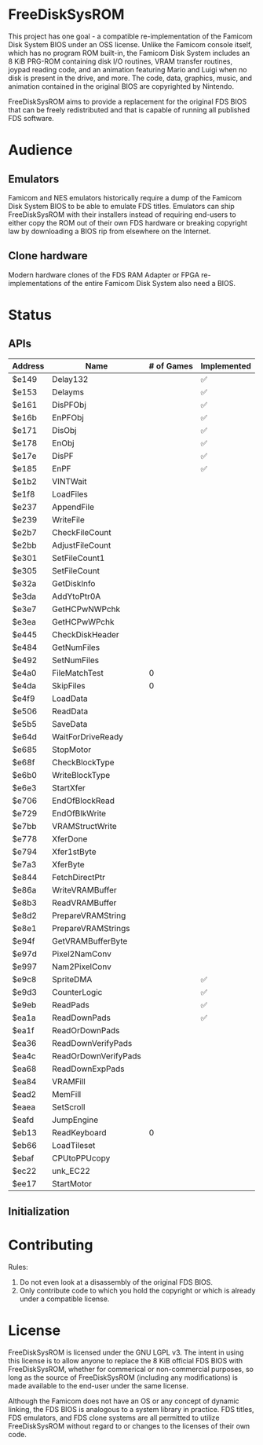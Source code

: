 # FreeDiskSysROM

This project has one goal - a compatible re-implementation of the Famicom Disk System BIOS under an OSS license. Unlike the Famicom console itself, which has no program ROM built-in, the Famicom Disk System includes an 8 KiB PRG-ROM containing disk I/O routines, VRAM transfer routines, joypad reading code, and an animation featuring Mario and Luigi when no disk is present in the drive, and more. The code, data, graphics, music, and animation contained in the original BIOS are copyrighted by Nintendo.

FreeDiskSysROM aims to provide a replacement for the original FDS BIOS that can be freely redistributed and that is capable of running all published FDS software.

# Audience

## Emulators

Famicom and NES emulators historically require a dump of the Famicom Disk System BIOS to be able to emulate FDS titles. Emulators can ship FreeDiskSysROM with their installers instead of requiring end-users to either copy the ROM out of their own FDS hardware or breaking copyright law by downloading a BIOS rip from elsewhere on the Internet.

## Clone hardware

Modern hardware clones of the FDS RAM Adapter or FPGA re-implementations of the entire Famicom Disk System also need a BIOS.

# Status

## APIs

| Address | Name | # of Games | Implemented |
| ------- | ---- | ------- | ----------- |
| $e149 | Delay132 | | :white_check_mark: |
| $e153 | Delayms | | :white_check_mark: |
| $e161 | DisPFObj | | :white_check_mark: |
| $e16b | EnPFObj | | :white_check_mark: |
| $e171 | DisObj | | :white_check_mark: |
| $e178 | EnObj | | :white_check_mark: |
| $e17e | DisPF | | :white_check_mark: |
| $e185 | EnPF | | :white_check_mark: |
| $e1b2 | VINTWait | | |
| $e1f8 | LoadFiles | | |
| $e237 | AppendFile | | |
| $e239 | WriteFile | | |
| $e2b7 | CheckFileCount | | |
| $e2bb | AdjustFileCount | | |
| $e301 | SetFileCount1 | | |
| $e305 | SetFileCount | | |
| $e32a | GetDiskInfo | | |
| $e3da | AddYtoPtr0A | | |
| $e3e7 | GetHCPwNWPchk | | |
| $e3ea | GetHCPwWPchk | | |
| $e445 | CheckDiskHeader | | |
| $e484 | GetNumFiles | | |
| $e492 | SetNumFiles | | |
| $e4a0 | FileMatchTest | 0 | |
| $e4da | SkipFiles | 0 | |
| $e4f9 | LoadData | | |
| $e506 | ReadData | | |
| $e5b5 | SaveData | | |
| $e64d | WaitForDriveReady | | |
| $e685 | StopMotor | | |
| $e68f | CheckBlockType | | |
| $e6b0 | WriteBlockType | | |
| $e6e3 | StartXfer | | |
| $e706 | EndOfBlockRead | | |
| $e729 | EndOfBlkWrite | | |
| $e7bb | VRAMStructWrite | | |
| $e778 | XferDone | | |
| $e794 | Xfer1stByte | | |
| $e7a3 | XferByte | | |
| $e844 | FetchDirectPtr | | |
| $e86a | WriteVRAMBuffer | | |
| $e8b3 | ReadVRAMBuffer | | |
| $e8d2 | PrepareVRAMString | | |
| $e8e1 | PrepareVRAMStrings | | |
| $e94f | GetVRAMBufferByte | | |
| $e97d | Pixel2NamConv | | |
| $e997 | Nam2PixelConv | | |
| $e9c8 | SpriteDMA | | :white_check_mark: |
| $e9d3 | CounterLogic | | :white_check_mark: |
| $e9eb | ReadPads | | :white_check_mark: |
| $ea1a | ReadDownPads | | :white_check_mark: |
| $ea1f | ReadOrDownPads | | |
| $ea36 | ReadDownVerifyPads | | |
| $ea4c | ReadOrDownVerifyPads | | |
| $ea68 | ReadDownExpPads | | |
| $ea84 | VRAMFill | | |
| $ead2 | MemFill | | |
| $eaea | SetScroll | | |
| $eafd | JumpEngine | | |
| $eb13 | ReadKeyboard | 0 | |
| $eb66 | LoadTileset | | |
| $ebaf | CPUtoPPUcopy | | |
| $ec22 | unk_EC22 | | |
| $ee17 | StartMotor | | |

## Initialization

# Contributing

Rules:

1. Do not even look at a disassembly of the original FDS BIOS.
1. Only contribute code to which you hold the copyright or which is already under a compatible license.

# License

FreeDiskSysROM is licensed under the GNU LGPL v3. The intent in using this license is to allow anyone to replace the 8 KiB official FDS BIOS with FreeDiskSysROM, whether for commerical or non-commercial purposes, so long as the source of FreeDiskSysROM (including any modifications) is made available to the end-user under the same license.

Although the Famicom does not have an OS or any concept of dynamic linking, the FDS BIOS is analogous to a system library in practice. FDS titles, FDS emulators, and FDS clone systems are all permitted to utilize FreeDiskSysROM without regard to or changes to the licenses of their own code.
